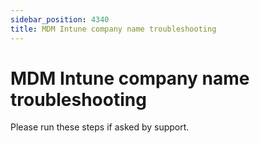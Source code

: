 ```yaml
---
sidebar_position: 4340
title: MDM Intune company name troubleshooting
---
```


# MDM Intune company name troubleshooting

Please run these steps if asked by support.